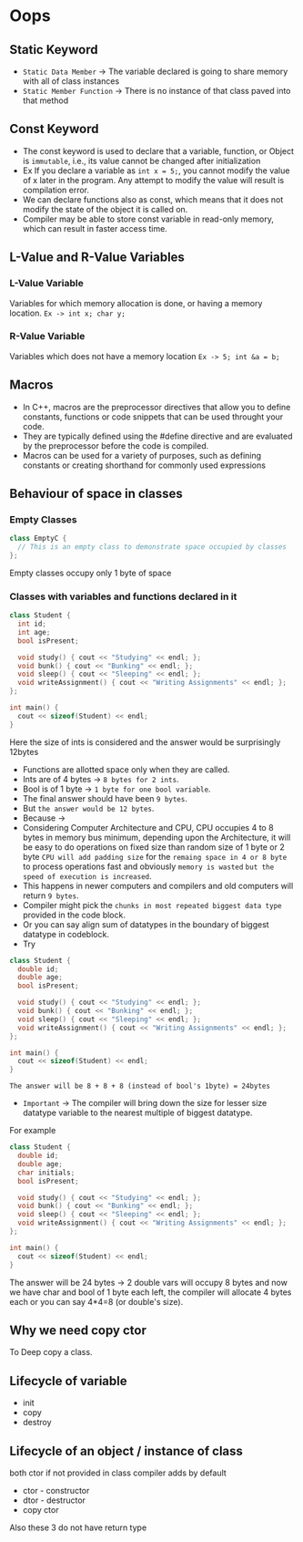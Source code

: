 # Oops

## Static Keyword

- `Static Data Member` -> The variable declared is going to share memory with all of class instances
- `Static Member Function` -> There is no instance of that class paved into that method

## Const Keyword

- The const keyword is used to declare that a variable, function, or Object is `immutable`, i.e., its value cannot be changed after initialization
- Ex If you declare a variable as `int x = 5;`, you cannot modify the value of x later in the program. Any attempt to modify the value will result is compilation error.
- We can declare functions also as const, which means that it does not modify the state of the object it is called on.
- Compiler may be able to store const variable in read-only memory, which can result in faster access time.

## L-Value and R-Value Variables

### L-Value Variable

Variables for which memory allocation is done, or having a memory location.
`Ex -> int x; char y;`

### R-Value Variable

Variables which does not have a memory location
`Ex -> 5; int &a = b;`

## Macros

- In C++, macros are the preprocessor directives that allow you to define constants, functions or code snippets that can be used throught your code.
- They are typically defined using the #define directive and are evaluated by the preprocessor before the code is compiled.
- Macros can be used for a variety of purposes, such as defining constants or creating shorthand for commonly used expressions

## Behaviour of space in classes

### Empty Classes

```c++
class EmptyC {
  // This is an empty class to demonstrate space occupied by classes
};
```

Empty classes occupy only 1 byte of space

### Classes with variables and functions declared in it

```c++
class Student {
  int id;
  int age;
  bool isPresent;

  void study() { cout << "Studying" << endl; };
  void bunk() { cout << "Bunking" << endl; };
  void sleep() { cout << "Sleeping" << endl; };
  void writeAssignment() { cout << "Writing Assignments" << endl; };
};

int main() {
  cout << sizeof(Student) << endl;
}
```

Here the size of ints is considered and the answer would be surprisingly 12bytes

- Functions are allotted space only when they are called.
- Ints are of 4 bytes -> `8 bytes for 2 ints`.
- Bool is of 1 byte -> `1 byte for one bool variable`.
- The final answer should have been `9 bytes`.
- But `the answer would be 12 bytes`.
- Because ->
- Considering Computer Architecture and CPU, CPU occupies 4 to 8 bytes in memory bus minimum,
depending upon the Architecture, it will be easy to do operations on fixed size than random size of 1 byte or 2 byte `CPU will add padding size` for the `remaing space in 4 or 8 byte` to process operations fast and obviously `memory is wasted` `but the speed of execution is increased`.
- This happens in newer computers and compilers and old computers will return `9 bytes`.
- Compiler might pick the `chunks in most repeated biggest data type` provided in the code block.
- Or you can say align sum of datatypes in the boundary of biggest datatype in codeblock.
- Try

```c++
class Student {
  double id;
  double age;
  bool isPresent;

  void study() { cout << "Studying" << endl; };
  void bunk() { cout << "Bunking" << endl; };
  void sleep() { cout << "Sleeping" << endl; };
  void writeAssignment() { cout << "Writing Assignments" << endl; };
};

int main() {
  cout << sizeof(Student) << endl;
}
```

`The answer will be 8 + 8 + 8 (instead of bool's 1byte) = 24bytes`

- `Important` -> The compiler will bring down the size for lesser size datatype variable to the nearest multiple of biggest datatype.

For example

```c++
class Student {
  double id;
  double age;
  char initials;
  bool isPresent;

  void study() { cout << "Studying" << endl; };
  void bunk() { cout << "Bunking" << endl; };
  void sleep() { cout << "Sleeping" << endl; };
  void writeAssignment() { cout << "Writing Assignments" << endl; };
};

int main() {
  cout << sizeof(Student) << endl;
}
```

The answer will be 24 bytes -> 2 double vars will occupy 8 bytes and now we have char and bool of 1 byte each left, the compiler will allocate 4 bytes each or you can say 4*4=8 (or double's size).

## Why we need copy ctor

To Deep copy a class.

## Lifecycle of variable

- init
- copy
- destroy

## Lifecycle of an object / instance of class

both ctor if not provided in class compiler adds by default

- ctor - constructor
- dtor - destructor
- copy ctor

Also these 3 do not have return type
